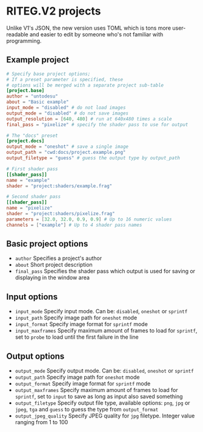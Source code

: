 # RITEG.V2 projects

Unlike V1's JSON, the new version uses TOML which is tons more user-readable and easier to edit by someone who's not familiar with programming.  

## Example project
```toml
# Specify base project options;
# If a preset parameter is specified, these
# options will be merged with a separate project sub-table
[project.base]
author = "untodesu"
about = "Basic example"
input_mode = "disabled" # do not load images
output_mode = "disabled" # do not save images
output_resolution = [640, 480] # run at 640x480 times a scale
final_pass = "pixelize" # specify the shader pass to use for output

# The "docs" preset
[project.docs]
output_mode = "oneshot" # save a single image
output_path = "cwd:docs/project.example.png"
output_filetype = "guess" # guess the output type by output_path

# First shader pass
[[shader_pass]]
name = "example"
shader = "project:shaders/example.frag"

# Second shader pass
[[shader_pass]]
name = "pixelize"
shader = "project:shaders/pixelize.frag"
parameters = [32.0, 32.0, 0.9, 0.9] # Up to 16 numeric values
channels = ["example"] # Up to 4 shader pass names
```

## Basic project options
- `author` Specifies a project's author  
- `about` Short project description  
- `final_pass` Specifies the shader pass which output is used for saving or displaying in the window area  

## Input options
- `input_mode` Specify input mode. Can be: `disabled`, `oneshot` or `sprintf`  
- `input_path` Specify image path for `oneshot` mode  
- `input_format` Specify image format for `sprintf` mode
- `input_maxframes` Specify maximum amount of frames to load for `sprintf`, set to `probe` to load until the first failure in the line  

## Output options
- `output_mode` Specify output mode. Can be: `disabled`, `oneshot` or `sprintf`  
- `output_path` Specify image path for `oneshot` mode  
- `output_format` Specify image format for `sprintf` mode  
- `output_maxframes` Specify maximum amount of frames to load for `sprintf`, set to `input` to save as long as input also saved something  
- `output_filetype` Specify output file type, available options: `png`, `jpg` or `jpeg`, `tga` and `guess` to guess the type from `output_format`  
- `output_jpeg_quality` Specify JPEG quality for `jpg` filetype. Integer value ranging from 1 to 100  
